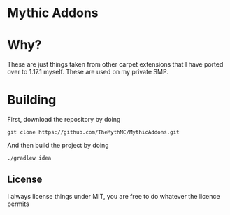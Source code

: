# Mythic Addons

# Why?
These are just things taken from other carpet extensions that I have ported over to 1.17.1 myself. These are used on my private SMP.

# Building
First, download the repository by doing
```
git clone https://github.com/TheMythMC/MythicAddons.git
```
And then build the project by doing
```
./gradlew idea
```

## License

I always license things under MIT, you are free to do whatever the licence permits
